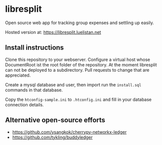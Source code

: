 # libresplit

Open source web app for tracking group expenses and settling up easily.

Hosted version at: https://libresplit.luelistan.net

## Install instructions

Clone this repository to your webserver. Configure a virtual host whose 
DocumentRoot ist the root folder of the repository. At the moment libresplit 
can not be deployed to a subdirectory. Pull requests to change that are 
appreciated.

Create a mysql database and user, then import run the `install.sql` 
commands in that database.

Copy the `htconfig-sample.ini` to `.htconfig.ini` and fill in your database 
connection details.

## Alternative open-source efforts

* https://github.com/ysangkok/cherrypy-networkx-ledger
* https://github.com/tykling/buddyledger


